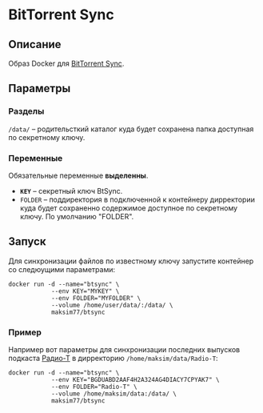 BitTorrent Sync
===============
Описание
--------
Образ Docker для [BitTorrent Sync](http://www.getsync.com/).

Параметры
---------
### Разделы
`/data/` – родительсткий каталог куда будет сохранена папка доступная по секретному ключу.

### Переменные
Обязательные переменные **выделенны**.  

* **`KEY`** – секретный ключ BtSync. 
* `FOLDER` – поддиректория в подключенной к контейнеру дирректории куда будет сохраненно содержимое доступное по секретному ключу. По умолчанию "FOLDER".

Запуск
------
Для синхронизации файлов по известному ключу запустите контейнер со следюущими параметрами:
	
	docker run -d --name="btsync" \
				--env KEY="MYKEY" \
				--env FOLDER="MYFOLDER" \
				--volume /home/user/data/:/data/ \
				maksim77/btsync

### Пример
Например вот параметры для синхронизации последних выпусков подкаста [Радио-Т](http://www.radio-t.com/) в дирректорию `/home/maksim/data/Radio-T`:

	docker run -d --name="btsync" \
				--env KEY="BGDUABD2AAF4H2A324AG4DIACY7CPYAK7" \
				--env FOLDER="Radio-T" \
				--volume /home/maksim/data:/data/ \
				maksim77/btsync